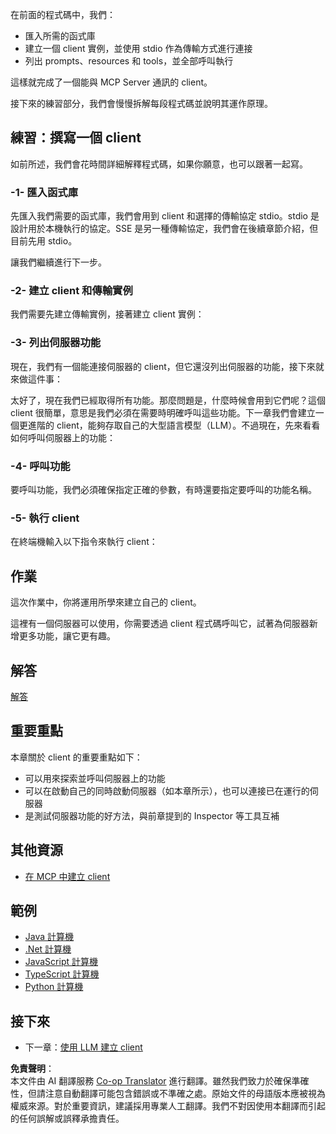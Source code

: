 <!--
CO_OP_TRANSLATOR_METADATA:
{
  "original_hash": "4cc245e2f4ea5db5e2b8c2cd1dadc4b4",
  "translation_date": "2025-07-13T18:11:05+00:00",
  "source_file": "03-GettingStarted/02-client/README.md",
  "language_code": "hk"
}
-->
在前面的程式碼中，我們：

- 匯入所需的函式庫
- 建立一個 client 實例，並使用 stdio 作為傳輸方式進行連接
- 列出 prompts、resources 和 tools，並全部呼叫執行

這樣就完成了一個能與 MCP Server 通訊的 client。

接下來的練習部分，我們會慢慢拆解每段程式碼並說明其運作原理。

## 練習：撰寫一個 client

如前所述，我們會花時間詳細解釋程式碼，如果你願意，也可以跟著一起寫。

### -1- 匯入函式庫

先匯入我們需要的函式庫，我們會用到 client 和選擇的傳輸協定 stdio。stdio 是設計用於本機執行的協定。SSE 是另一種傳輸協定，我們會在後續章節介紹，但目前先用 stdio。 

讓我們繼續進行下一步。

### -2- 建立 client 和傳輸實例

我們需要先建立傳輸實例，接著建立 client 實例： 

### -3- 列出伺服器功能

現在，我們有一個能連接伺服器的 client，但它還沒列出伺服器的功能，接下來就來做這件事： 

太好了，現在我們已經取得所有功能。那麼問題是，什麼時候會用到它們呢？這個 client 很簡單，意思是我們必須在需要時明確呼叫這些功能。下一章我們會建立一個更進階的 client，能夠存取自己的大型語言模型（LLM）。不過現在，先來看看如何呼叫伺服器上的功能：

### -4- 呼叫功能

要呼叫功能，我們必須確保指定正確的參數，有時還要指定要呼叫的功能名稱。

### -5- 執行 client

在終端機輸入以下指令來執行 client：

## 作業

這次作業中，你將運用所學來建立自己的 client。

這裡有一個伺服器可以使用，你需要透過 client 程式碼呼叫它，試著為伺服器新增更多功能，讓它更有趣。

## 解答

[解答](./solution/README.md)

## 重要重點

本章關於 client 的重要重點如下：

- 可以用來探索並呼叫伺服器上的功能
- 可以在啟動自己的同時啟動伺服器（如本章所示），也可以連接已在運行的伺服器
- 是測試伺服器功能的好方法，與前章提到的 Inspector 等工具互補

## 其他資源

- [在 MCP 中建立 client](https://modelcontextprotocol.io/quickstart/client)

## 範例

- [Java 計算機](../samples/java/calculator/README.md)
- [.Net 計算機](../../../../03-GettingStarted/samples/csharp)
- [JavaScript 計算機](../samples/javascript/README.md)
- [TypeScript 計算機](../samples/typescript/README.md)
- [Python 計算機](../../../../03-GettingStarted/samples/python)

## 接下來

- 下一章：[使用 LLM 建立 client](../03-llm-client/README.md)

**免責聲明**：  
本文件由 AI 翻譯服務 [Co-op Translator](https://github.com/Azure/co-op-translator) 進行翻譯。雖然我們致力於確保準確性，但請注意自動翻譯可能包含錯誤或不準確之處。原始文件的母語版本應被視為權威來源。對於重要資訊，建議採用專業人工翻譯。我們不對因使用本翻譯而引起的任何誤解或誤釋承擔責任。